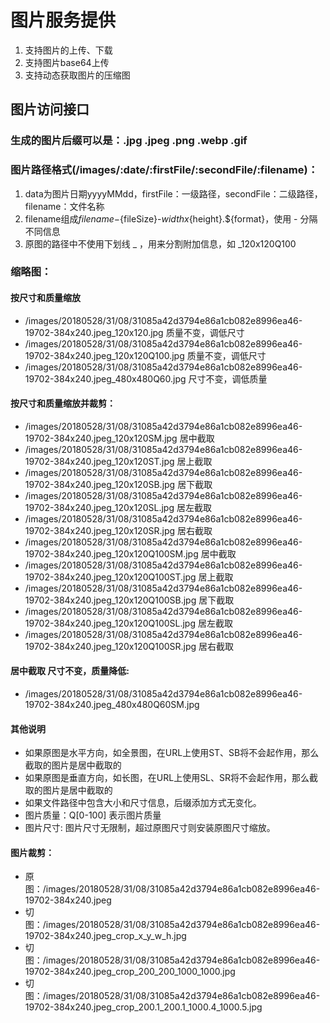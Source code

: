 # 图片服务提供

1. 支持图片的上传、下载
2. 支持图片base64上传
3. 支持动态获取图片的压缩图

## 图片访问接口

### 生成的图片后缀可以是：.jpg .jpeg .png .webp .gif

### 图片路径格式(/images/:date/:firstFile/:secondFile/:filename)：
1. data为图片日期yyyyMMdd，firstFile：一级路径，secondFile：二级路径，filename：文件名称
2. filename组成${filename}-${fileSize}-${width}x${height}.${format}，使用 - 分隔不同信息
3. 原图的路径中不使用下划线 \_ ，用来分割附加信息，如 _120x120Q100

### 缩略图：

#### 按尺寸和质量缩放

* /images/20180528/31/08/31085a42d3794e86a1cb082e8996ea46-19702-384x240.jpeg_120x120.jpg     质量不变，调低尺寸
* /images/20180528/31/08/31085a42d3794e86a1cb082e8996ea46-19702-384x240.jpeg_120x120Q100.jpg 质量不变，调低尺寸
* /images/20180528/31/08/31085a42d3794e86a1cb082e8996ea46-19702-384x240.jpeg_480x480Q60.jpg 尺寸不变，调低质量

#### 按尺寸和质量缩放并裁剪：

* /images/20180528/31/08/31085a42d3794e86a1cb082e8996ea46-19702-384x240.jpeg_120x120SM.jpg 居中截取
* /images/20180528/31/08/31085a42d3794e86a1cb082e8996ea46-19702-384x240.jpeg_120x120ST.jpg 居上截取
* /images/20180528/31/08/31085a42d3794e86a1cb082e8996ea46-19702-384x240.jpeg_120x120SB.jpg 居下截取
* /images/20180528/31/08/31085a42d3794e86a1cb082e8996ea46-19702-384x240.jpeg_120x120SL.jpg 居左截取
* /images/20180528/31/08/31085a42d3794e86a1cb082e8996ea46-19702-384x240.jpeg_120x120SR.jpg 居右截取
* /images/20180528/31/08/31085a42d3794e86a1cb082e8996ea46-19702-384x240.jpeg_120x120Q100SM.jpg 居中截取
* /images/20180528/31/08/31085a42d3794e86a1cb082e8996ea46-19702-384x240.jpeg_120x120Q100ST.jpg 居上截取
* /images/20180528/31/08/31085a42d3794e86a1cb082e8996ea46-19702-384x240.jpeg_120x120Q100SB.jpg 居下截取
* /images/20180528/31/08/31085a42d3794e86a1cb082e8996ea46-19702-384x240.jpeg_120x120Q100SL.jpg 居左截取
* /images/20180528/31/08/31085a42d3794e86a1cb082e8996ea46-19702-384x240.jpeg_120x120Q100SR.jpg 居右截取

#### 居中截取 尺寸不变，质量降低:
* /images/20180528/31/08/31085a42d3794e86a1cb082e8996ea46-19702-384x240.jpeg_480x480Q60SM.jpg

#### 其他说明
* 如果原图是水平方向，如全景图，在URL上使用ST、SB将不会起作用，那么截取的图片是居中截取的
* 如果原图是垂直方向，如长图，在URL上使用SL、SR将不会起作用，那么截取的图片是居中截取的
* 如果文件路径中包含大小和尺寸信息，后缀添加方式无变化。
* 图片质量：Q[0-100] 表示图片质量
* 图片尺寸: 图片尺寸无限制，超过原图尺寸则安装原图尺寸缩放。

#### 图片裁剪：
* 原图：/images/20180528/31/08/31085a42d3794e86a1cb082e8996ea46-19702-384x240.jpeg
* 切图：/images/20180528/31/08/31085a42d3794e86a1cb082e8996ea46-19702-384x240.jpeg_crop_x_y_w_h.jpg
* 切图：/images/20180528/31/08/31085a42d3794e86a1cb082e8996ea46-19702-384x240.jpeg_crop_200_200_1000_1000.jpg
* 切图：/images/20180528/31/08/31085a42d3794e86a1cb082e8996ea46-19702-384x240.jpeg_crop_200.1_200.1_1000.4_1000.5.jpg